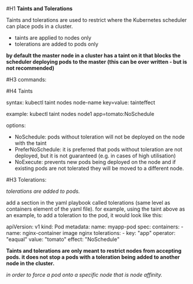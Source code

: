 #H1 <b>Taints and Tolerations</b>

Taints and tolerations are used to restrict where the Kubernetes scheduler can place pods in a cluster.

- taints are applied to nodes only
- tolerations are added to pods only

<b> by default the master node in a cluster has a taint on it that blocks the scheduler deploying pods to the master (this can be over written - but is not recommended) </b>

#H3 commands:

#H4 Taints

syntax:
    kubectl taint nodes node-name key=value: tainteffect

example:
    kubectl taint nodes node1 app=tomato:NoSchedule

options:

- NoSchedule: pods without toleration will not be deployed on the node with the taint
- PreferNoSchedule: it is preferred that pods without toleration are not deployed, but it is not guaranteed (e.g. in cases of high utilisation)
- NoExecute: prevents new pods being deployed on the node and if existing pods are not tolerated they will be moved to a different node. 

#H3 Tolerations:

*tolerations are added to pods.*

add a section in the yaml playbook called tolerations (same level as containers element of the yaml file). for example, using the taint above as an example, to add a toleration to the pod, it would look like this:

apiVersion: v1
kind: Pod
metadata:
    name: myapp-pod
spec:
    containers:
        - name: nginx-container
          image nginx
    tolerations:
        - key: "app"
          operator: "eaqual"
          value: "tomato"
          effect: "NoSchedule"

**Taints and tolerations are only meant to restrict nodes from accepting pods. it does not stop a pods with a toleration being added to another node in the cluster.**

*in order to force a pod onto a specific node that is node affinity.*
